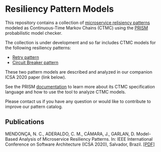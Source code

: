 # Resiliency Pattern Models

This repository contains a collection of [microservice relisiency patterns](https://docs.microsoft.com/en-us/azure/architecture/patterns/category/resiliency) modeled as Continuous-Time Markov Chains (CTMC) using the [PRISM](https://www.prismmodelchecker.org/) probabilistic model checker. 

The collection is under development and so far includes CTMC models for the following resiliency patterns:

* [Retry pattern](https://docs.microsoft.com/en-us/azure/architecture/patterns/retry)
* [Circuit Breaker pattern](https://docs.microsoft.com/en-us/azure/architecture/patterns/circuit-breaker)

These two pattern models are described and analyzed in our companion ICSA 2020 paper (link below).

See the PRISM [documentation](https://www.prismmodelchecker.org/doc/) to learn more about its CTMC specification language and how to use the tool to analyze CTMC models.

Please contact us if you have any question or would like to contribute to improve our pattern catalog.

## Publications

MENDONÇA, N. C., ADERALDO, C. M., CÁMARA, J., GARLAN, D. Model-Based Analysis of Microservice Resiliency Patterns. In: IEEE International Conference on Software Architecture (ICSA 2020), Salvador, Brazil. [[PDF]](/publications/ICSA2020.pdf)

